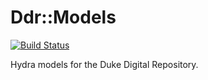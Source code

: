 # Ddr::Models

[![Build Status](https://travis-ci.org/duke-libraries/ddr-models.svg?branch=develop)](https://travis-ci.org/duke-libraries/ddr-models)

Hydra models for the Duke Digital Repository.
